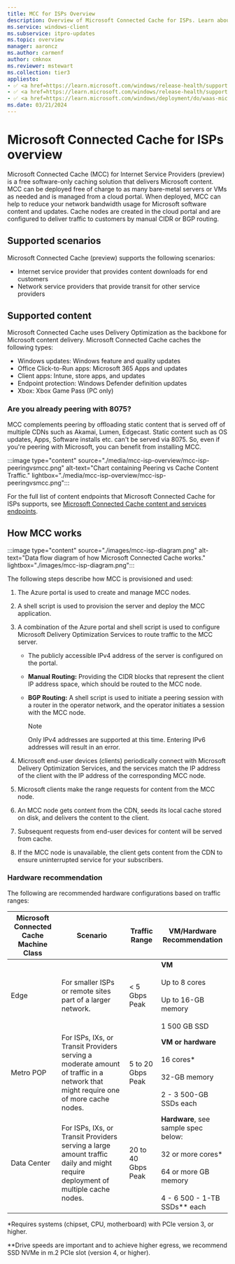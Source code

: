 ```yaml
---
title: MCC for ISPs Overview
description: Overview of Microsoft Connected Cache for ISPs. Learn about how MCC works, supported scenarios, and supported content.
ms.service: windows-client
ms.subservice: itpro-updates
ms.topic: overview
manager: aaroncz
ms.author: carmenf
author: cmknox
ms.reviewer: mstewart
ms.collection: tier3
appliesto: 
- ✅ <a href=https://learn.microsoft.com/windows/release-health/supported-versions-windows-client target=_blank>Windows 11</a>
- ✅ <a href=https://learn.microsoft.com/windows/release-health/supported-versions-windows-client target=_blank>Windows 10</a>
- ✅ <a href=https://learn.microsoft.com/windows/deployment/do/waas-microsoft-connected-cache target=_blank>Microsoft Connected Cache for ISPs</a>	
ms.date: 03/21/2024
---
```


# Microsoft Connected Cache for ISPs overview

Microsoft Connected Cache (MCC) for Internet Service Providers (preview) is a free software-only caching solution that delivers Microsoft content. MCC can be deployed free of charge to as many bare-metal servers or VMs as needed and is managed from a cloud portal. When deployed, MCC can help to reduce your network bandwidth usage for Microsoft software content and updates. Cache nodes are created in the cloud portal and are configured to deliver traffic to customers by manual CIDR or BGP routing.

## Supported scenarios

Microsoft Connected Cache (preview) supports the following scenarios:

- Internet service provider that provides content downloads for end customers
- Network service providers that provide transit for other service providers

## Supported content

Microsoft Connected Cache uses Delivery Optimization as the backbone for Microsoft content delivery. Microsoft Connected Cache caches the following types:

- Windows updates: Windows feature and quality updates
- Office Click-to-Run apps: Microsoft 365 Apps and updates
- Client apps: Intune, store apps, and updates
- Endpoint protection: Windows Defender definition updates
- Xbox: Xbox Game Pass (PC only)

### Are you already peering with 8075?

MCC complements peering by offloading static content that is served off of multiple CDNs such as Akamai, Lumen, Edgecast. Static content such as OS updates, Apps, Software installs etc. can't be served via 8075. So, even if you're peering with Microsoft, you can benefit from installing MCC.

:::image type="content" source="./media/mcc-isp-overview/mcc-isp-peeringvsmcc.png" alt-text="Chart containing Peering vs Cache Content Traffic." lightbox="./media/mcc-isp-overview/mcc-isp-peeringvsmcc.png":::

For the full list of content endpoints that Microsoft Connected Cache for ISPs supports, see [Microsoft Connected Cache content and services endpoints](delivery-optimization-endpoints.md).

## How MCC works

:::image type="content" source="./images/mcc-isp-diagram.png" alt-text="Data flow diagram of how Microsoft Connected Cache works." lightbox="./images/mcc-isp-diagram.png":::

The following steps describe how MCC is provisioned and used:

1. The Azure portal is used to create and manage MCC nodes.

1. A shell script is used to provision the server and deploy the MCC application.

1. A combination of the Azure portal and shell script is used to configure Microsoft Delivery Optimization Services to route traffic to the MCC server.

    - The publicly accessible IPv4 address of the server is configured on the portal.

    - **Manual Routing:** Providing the CIDR blocks that represent the client IP address space, which should be routed to the MCC node.

    - **BGP Routing:** A shell script is used to initiate a peering session with a router in the operator network, and the operator initiates a session with the MCC node.

        > [!NOTE]
        > Only IPv4 addresses are supported at this time. Entering IPv6 addresses will result in an error.

1. Microsoft end-user devices (clients) periodically connect with Microsoft Delivery Optimization Services, and the services match the IP address of the client with the IP address of the corresponding MCC node.

1. Microsoft clients make the range requests for content from the MCC node.

1. An MCC node gets content from the CDN, seeds its local cache stored on disk, and delivers the content to the client.

1. Subsequent requests from end-user devices for content will be served from cache.

1. If the MCC node is unavailable, the client gets content from the CDN to ensure uninterrupted service for your subscribers.

### Hardware recommendation

The following are recommended hardware configurations based on traffic ranges:

| Microsoft Connected Cache Machine Class | Scenario |Traffic Range| VM/Hardware Recommendation|
| -------- | -------- | -------- | -------- |
| Edge   | For smaller ISPs or remote sites part of a larger network. |< 5 Gbps Peak| **VM** </br> </br>Up to 8 cores</br></br>Up to 16-GB memory</br></br>1 500 GB SSD|
| Metro POP   | For ISPs, IXs, or Transit Providers serving a moderate amount of traffic in a network that might require one of more cache nodes.   |5 to 20 Gbps Peak| **VM or hardware**</br></br>16 cores*</br></br>32-GB memory</br></br>2 - 3 500-GB SSDs each|
|Data Center|For ISPs, IXs, or Transit Providers serving a large amount traffic daily and might require deployment of multiple cache nodes.|20 to 40 Gbps Peak| **Hardware**, see sample spec below:</br></br> 32 or more cores*</br></br>64 or more GB memory</br></br>4 - 6 500 - 1-TB SSDs** each |

*Requires systems (chipset, CPU, motherboard) with PCIe version 3, or higher.

**Drive speeds are important and to achieve higher egress, we recommend SSD NVMe in m.2 PCIe slot (version 4, or higher).

